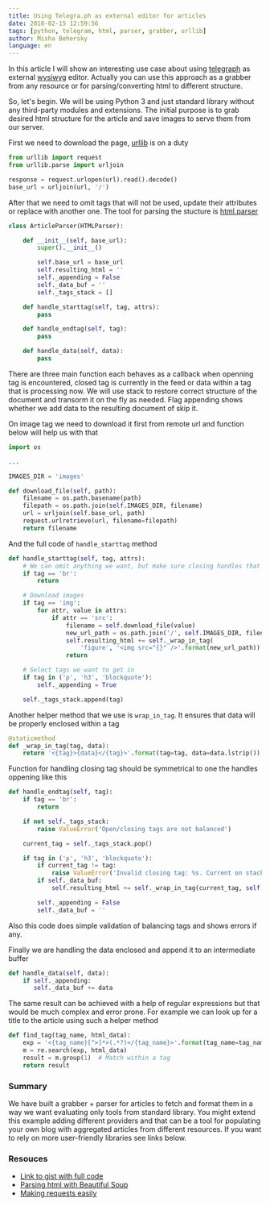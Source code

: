 ```yaml
---
title: Using Telegra.ph as external editor for articles
date: 2018-02-15 12:59:56
tags: [python, telegram, html, parser, grabber, urllib]
author: Misha Behersky
language: en
---
```


In this article I will show an interesting use case about using [telegraph](http://telegra.ph/) as external [wysiwyg](https://en.wikipedia.org/wiki/WYSIWYG) editor. Actually you can use this approach as a grabber from any resource or for parsing/converting html to different structure.

So, let's begin. We will be using Python 3 and just standard library without any third-party modules and extensions. The initial purpose is to grab desired html structure for the article and save images to serve them from our server.

First we need to download the page, [urllib](https://docs.python.org/3/library/urllib.request.html#module-urllib.request) is on a duty

```python
from urllib import request
from urllib.parse import urljoin

response = request.urlopen(url).read().decode()
base_url = urljoin(url, '/')
```

After that we need to omit tags that will not be used, update their attributes or replace with another one. The tool for parsing the stucture is [html.parser](https://docs.python.org/3/library/html.parser.html)

```python
class ArticleParser(HTMLParser):

    def __init__(self, base_url):
        super().__init__()

        self.base_url = base_url
        self.resulting_html = ''
        self._appending = False
        self._data_buf = ''
        self._tags_stack = []

    def handle_starttag(self, tag, attrs):
        pass

    def handle_endtag(self, tag):
        pass

    def handle_data(self, data):
        pass
```

There are three main function each behaves as a callback when openning tag is encountered, closed tag is currently in the feed or data within a tag that is processing now. We will use stack to restore correct structure of the document and transorm it on the fly as needed. Flag appending shows whether we add data to the resulting document of skip it.

On image tag we need to download it first from remote url and function below will help us with that

```python
import os

...

IMAGES_DIR = 'images'

def download_file(self, path):
    filename = os.path.basename(path)
    filepath = os.path.join(self.IMAGES_DIR, filename)
    url = urljoin(self.base_url, path)
    request.urlretrieve(url, filename=filepath)
    return filename
```

And the full code of `handle_starttag` method

```python
def handle_starttag(self, tag, attrs):
    # We can omit anything we want, but make sure closing handles that as well
    if tag == 'br':
        return

    # Download images
    if tag == 'img':
        for attr, value in attrs:
            if attr == 'src':
                filename = self.download_file(value)
                new_url_path = os.path.join('/', self.IMAGES_DIR, filename)
                self.resulting_html += self._wrap_in_tag(
                    'figure', '<img src="{}" />'.format(new_url_path))
                return

    # Select tags we want to get in
    if tag in ('p', 'h3', 'blockquote'):
        self._appending = True

    self._tags_stack.append(tag)
```

Another helper method that we use is `wrap_in_tag`. It ensures that data will be properly enclosed within a tag

```python
@staticmethod
def _wrap_in_tag(tag, data):
    return '<{tag}>{data}</{tag}>'.format(tag=tag, data=data.lstrip())
```

Function for handling closing tag should be symmetrical to one the handles oppening like this

```python
def handle_endtag(self, tag):
    if tag == 'br':
        return

    if not self._tags_stack:
        raise ValueError('Open/closing tags are not balanced')

    current_tag = self._tags_stack.pop()

    if tag in ('p', 'h3', 'blockquote'):
        if current_tag != tag:
            raise ValueError('Invalid closing tag: %s. Current on stack: %s.', tag, current_tag)
        if self._data_buf:
            self.resulting_html += self._wrap_in_tag(current_tag, self._data_buf)

        self._appending = False
        self._data_buf = ''
```

Also this code does simple validation of balancing tags and shows errors if any.

Finally we are handling the data enclosed and append it to an intermediate buffer

```python
def handle_data(self, data):
    if self._appending:
       self._data_buf += data
```

The same result can be achieved with a help of regular expressions but that would be much complex and error prone. For example we can look up for a title to the article using such a helper method

```python
def find_tag(tag_name, html_data):
    exp = '<{tag_name}[^>]*>(.*?)</{tag_name}>'.format(tag_name=tag_name)
    m = re.search(exp, html_data)
    result = m.group(1)  # Match within a tag
    return result
```

### Summary

We have built a grabber + parser for articles to fetch and format them in a way we want evaluating only tools from standard library. You might extend this example adding different providers and that can be a tool for populating your own blog with aggregated articles from different resources. If you want to rely on more user-friendly libraries see links below.

### Resouces

* [Link to gist with full code](https://gist.github.com/bmwant/6aa277eb22093f619a9c59b0dde36152)
* [Parsing html with Beautiful Soup](http://www.compjour.org/warmups/govt-text-releases/intro-to-bs4-lxml-parsing-wh-press-briefings/)
* [Making requests easily](http://www.pythonforbeginners.com/requests/using-requests-in-python)
